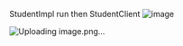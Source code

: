 StudentImpl run then StudentClient
![image](https://github.com/Rasel849/studentinformationdetails/assets/76987135/af1f0200-a0cd-49a9-b374-6845517ce8fc)

![Uploading image.png…]()
